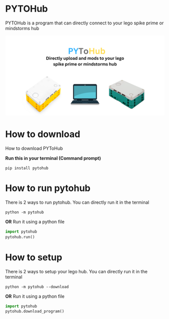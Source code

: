 # PYTOHub

PYTOHub is a program that can directly connect to your lego spike prime or mindstorms hub

![alt text](banner.png)

# How to download

How to download PYToHub

**Run this in your terminal (Command prompt)**
```
pip install pytohub
```

# How to run pytohub
There is 2 ways to run pytohub.
You can directly run it in the terminal
```
python -m pytohub
```
**OR**
Run it using a python file
```py
import pytohub
pytohub.run()
```

# How to setup
There is 2 ways to setup your lego hub.
You can directly run it in the terminal
```
python -m pytohub --download
```
**OR**
Run it using a python file
```py
import pytohub
pytohub.download_program()
```
